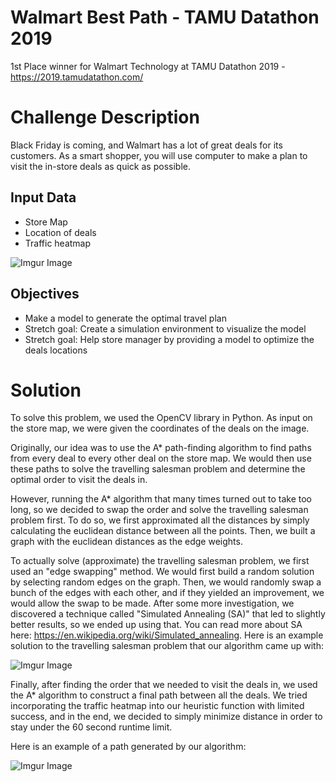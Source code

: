# Walmart Best Path - TAMU Datathon 2019
1st Place winner for Walmart Technology at TAMU Datathon 2019 - https://2019.tamudatathon.com/

# Challenge Description
Black Friday is coming, and Walmart has a lot of great deals for its customers. As a smart shopper, you will use computer to make a plan to visit the in-store deals as quick as possible.

## Input Data
- Store Map
- Location of deals
- Traffic heatmap

![Imgur Image](https://i.imgur.com/4ypYeQ0l.png)

## Objectives
- Make a model to generate the optimal travel plan
- Stretch goal: Create a simulation environment to visualize the model
- Stretch goal: Help store manager by providing a model to optimize the deals locations

# Solution
To solve this problem, we used the OpenCV library in Python. As input on the store map, we were given the coordinates of the deals on the image.

Originally, our idea was to use the A* path-finding algorithm to find paths from every deal to every other deal on the store map. We would then use these paths to solve the travelling salesman problem and determine the optimal order to visit the deals in. 

However, running the A* algorithm that many times turned out to take too long, so we decided to swap the order and solve the travelling salesman problem first. To do so, we first approximated all the distances by simply calculating the euclidean distance between all the points. Then, we built a graph with the euclidean distances as the edge weights.

To actually solve (approximate) the travelling salesman problem, we first used an "edge swapping" method. We would first build a random solution by selecting random edges on the graph. Then, we would randomly swap a bunch of the edges with each other, and if they yielded an improvement, we would allow the swap to be made. After some more investigation, we discovered a technique called "Simulated Annealing (SA)" that led to slightly better results, so we ended up using that. You can read more about SA here: https://en.wikipedia.org/wiki/Simulated_annealing. Here is an example solution to the travelling salesman problem that our algorithm came up with:

![Imgur Image](https://i.imgur.com/Lv6G5fu.jpg)

Finally, after finding the order that we needed to visit the deals in, we used the A* algorithm to construct a final path between all the deals. We tried incorporating the traffic heatmap into our heuristic function with limited success, and in the end, we decided to simply minimize distance in order to stay under the 60 second runtime limit.

Here is an example of a path generated by our algorithm:

![Imgur Image](https://challengepost-s3-challengepost.netdna-ssl.com/photos/production/software_photos/000/867/206/datas/gallery.jpg)
